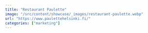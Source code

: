 ```yaml
---
title: "Restaurant Paulette"
image: "/src/content/showcase/_images/restaurant-paulette.webp"
url: "https://www.paulettehelsinki.fi/"
categories: ["marketing"]
---
```

